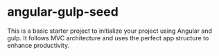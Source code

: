 # angular-gulp-seed
This is a basic starter project to initialize your project using Angular and gulp. It follows MVC architecture and uses the perfect app structure to enhance productivity.
